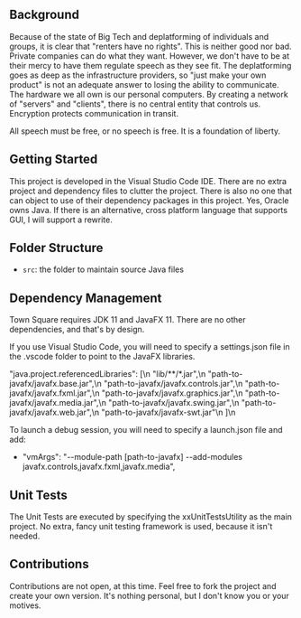 ## Background

Because of the state of Big Tech and deplatforming of individuals and groups, it is clear that "renters have no rights". This is neither good nor bad. Private companies can do what they want. However, we don't have to be at their mercy to have them regulate speech as they see fit. The deplatforming goes as deep as the infrastructure providers, so "just make your own product" is not an adequate answer to losing the ability to communicate. The hardware we all own is our personal computers. By creating a network of "servers" and "clients", there is no central entity that controls us. Encryption protects communication in transit. 

All speech must be free, or no speech is free. It is a foundation of liberty.

## Getting Started

This project is developed in the Visual Studio Code IDE. There are no extra project and dependency files to clutter the project. There is also no one that can object to use of their dependency packages in this project. Yes, Oracle owns Java. If there is an alternative, cross platform language that supports GUI, I will support a rewrite.

## Folder Structure

- `src`: the folder to maintain source Java files

## Dependency Management

Town Square requires JDK 11 and JavaFX 11. There are no other dependencies, and that's by design.

If you use Visual Studio Code, you will need to specify a settings.json file in the .vscode folder to point to the JavaFX libraries. 

"java.project.referencedLibraries": [\n
        "lib/**/*.jar",\n
        "path-to-javafx/javafx.base.jar",\n
        "path-to-javafx/javafx.controls.jar",\n
        "path-to-javafx/javafx.fxml.jar",\n
        "path-to-javafx/javafx.graphics.jar",\n
        "path-to-javafx/javafx.media.jar",\n
        "path-to-javafx/javafx.swing.jar",\n
        "path-to-javafx/javafx.web.jar",\n
        "path-to-javafx/javafx-swt.jar"\n
    ]\n

To launch a debug session, you will need to specify a launch.json file and add:

- "vmArgs": "--module-path [path-to-javafx] --add-modules javafx.controls,javafx.fxml,javafx.media",

## Unit Tests

The Unit Tests are executed by specifying the xxUnitTestsUtility as the main project. No extra, fancy unit testing framework is used, because it isn't needed.

## Contributions

Contributions are not open, at this time. Feel free to fork the project and create your own version. It's nothing personal, but I don't know you or your motives.
